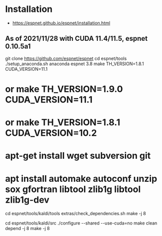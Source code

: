 # Installation

* https://espnet.github.io/espnet/installation.html

## As of 2021/11/28 with CUDA 11.4/11.5, espnet 0.10.5a1

git clone https://github.com/espnet/espnet
cd espnet/tools
./setup_anaconda.sh anaconda espnet 3.8
make TH_VERSION=1.8.1 CUDA_VERSION=11.1
# or make TH_VERSION=1.9.0 CUDA_VERSION=11.1
# or make TH_VERSION=1.8.1 CUDA_VERSION=10.2


# apt-get install wget subversion git
# apt install automake autoconf unzip sox gfortran libtool zlib1g libtool zlib1g-dev

cd espnet/tools/kaldi/tools
extras/check_dependencies.sh
make -j 8

cd espnet/tools/kaldi/src
./configure --shared --use-cuda=no
make clean depend -j 8
make -j 8

